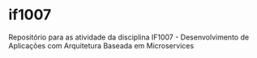 # if1007
Repositório para as atividade da disciplina IF1007 - Desenvolvimento de Aplicações com Arquitetura Baseada em Microservices
